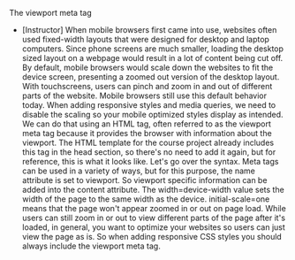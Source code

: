 The viewport meta tag
- [Instructor] When mobile browsers first came into use, websites often used fixed-width layouts that were designed for desktop and laptop computers. Since phone screens are much smaller, loading the desktop sized layout on a webpage would result in a lot of content being cut off. By default, mobile browsers would scale down the websites to fit the device screen, presenting a zoomed out version of the desktop layout. With touchscreens, users can pinch and zoom in and out of different parts of the website. Mobile browsers still use this default behavior today. When adding responsive styles and media queries, we need to disable the scaling so your mobile optimized styles display as intended. We can do that using an HTML tag, often referred to as the viewport meta tag because it provides the browser with information about the viewport. The HTML template for the course project already includes this tag in the head section, so there's no need to add it again, but for reference, this is what it looks like. Let's go over the syntax. Meta tags can be used in a variety of ways, but for this purpose, the name attribute is set to viewport. So viewport specific information can be added into the content attribute. The width=device-width value sets the width of the page to the same width as the device. initial-scale=one means that the page won't appear zoomed in or out on page load. While users can still zoom in or out to view different parts of the page after it's loaded, in general, you want to optimize your websites so users can just view the page as is. So when adding responsive CSS styles you should always include the viewport meta tag.